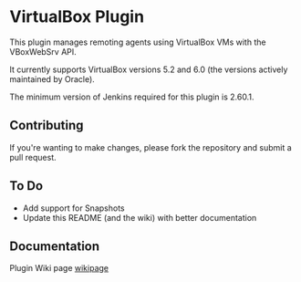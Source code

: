 VirtualBox Plugin
=================

This plugin manages remoting agents using VirtualBox VMs with the VBoxWebSrv API.

It currently supports VirtualBox versions 5.2 and 6.0 (the versions actively maintained by Oracle).

The minimum version of Jenkins required for this plugin is 2.60.1.

Contributing
-------

If you're wanting to make changes, please fork the repository and submit a pull request.


To Do
-------------
* Add support for Snapshots
* Update this README (and the wiki) with better documentation


Documentation
-------------

Plugin Wiki page [wikipage]


[ButlerImage]: http://jenkins-ci.org/sites/default/files/jenkins_logo.png
[website]: http://jenkins-ci.org
[wikipage]: https://wiki.jenkins-ci.org/display/JENKINS/VirtualBox+Plugin
[sources]: https://github.com/bjones14/virtualbox-plugin

